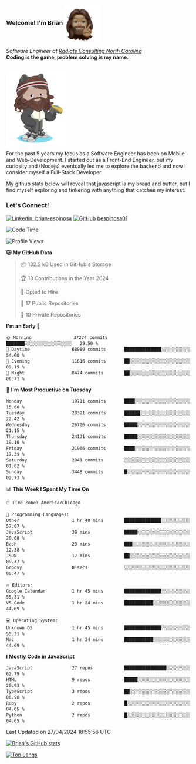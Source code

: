 ###  Welcome! I'm Brian <img align="center" src="https://github.com/bespinosa01/bespinosa01/blob/main/assets/peace-animoji.png" height="100" /></h2>
<p><em>Software Engineer at <a href="https://www.radiateconsulting.coop/north-carolina-tech-coop">Radiate Consulting North Carolina</a>
 <br/>
<!-- </br>Developer Consultant at <a href="https://codethedream.org/">Code The Dream</a> -->
</em> <b>Coding is the game, problem solving is my name.</b></p>

<br/>


 <img align="center" src="https://github.com/bespinosa01/bespinosa01/blob/main/assets/octo-me.png" height="200" /> 
 <p>
 For the past 5 years my focus as a Software Engineer has been on Mobile and Web-Development. I started out as a Front-End Engineer, but my curiosity and (Nodejs) eventually led me to explore the backend and now I consider myself a Full-Stack Developer.
</p>
<p>
 My github stats below will reveal that javascript is my bread and butter, but I find myself exploring and tinkering with anything that catches my interest. 
 </p>
 
 
### Let's Connect!

[![Linkedin: brian-espinosa](https://img.shields.io/badge/-brian--espinosa-blue?style=flat-square&logo=Linkedin&logoColor=white&link=https://www.linkedin.com/in/brian-espinosa/)](https://www.linkedin.com/in/brian-espinosa/)
[![GitHub bespinosa01](https://img.shields.io/github/followers/bespinosa01?label=follow&style=social)](https://github.com/bespinosa01)



<!--START_SECTION:waka-->
![Code Time](http://img.shields.io/badge/Code%20Time-1%2C494%20hrs%2020%20mins-blue)

![Profile Views](http://img.shields.io/badge/Profile%20Views-0-blue)

**🐱 My GitHub Data** 

> 📦 132.2 kB Used in GitHub's Storage 
 > 
> 🏆 13 Contributions in the Year 2024
 > 
> 💼 Opted to Hire
 > 
> 📜 17 Public Repositories 
 > 
> 🔑 10 Private Repositories 
 > 
**I'm an Early 🐤** 

```text
🌞 Morning                37274 commits       ███████░░░░░░░░░░░░░░░░░░   29.50 % 
🌆 Daytime                68980 commits       ██████████████░░░░░░░░░░░   54.60 % 
🌃 Evening                11616 commits       ██░░░░░░░░░░░░░░░░░░░░░░░   09.19 % 
🌙 Night                  8474 commits        ██░░░░░░░░░░░░░░░░░░░░░░░   06.71 % 
```
📅 **I'm Most Productive on Tuesday** 

```text
Monday                   19711 commits       ████░░░░░░░░░░░░░░░░░░░░░   15.60 % 
Tuesday                  28321 commits       ██████░░░░░░░░░░░░░░░░░░░   22.42 % 
Wednesday                26726 commits       █████░░░░░░░░░░░░░░░░░░░░   21.15 % 
Thursday                 24131 commits       █████░░░░░░░░░░░░░░░░░░░░   19.10 % 
Friday                   21966 commits       ████░░░░░░░░░░░░░░░░░░░░░   17.39 % 
Saturday                 2041 commits        ░░░░░░░░░░░░░░░░░░░░░░░░░   01.62 % 
Sunday                   3448 commits        █░░░░░░░░░░░░░░░░░░░░░░░░   02.73 % 
```


📊 **This Week I Spent My Time On** 

```text
🕑︎ Time Zone: America/Chicago

💬 Programming Languages: 
Other                    1 hr 48 mins        ██████████████░░░░░░░░░░░   57.07 % 
JavaScript               38 mins             █████░░░░░░░░░░░░░░░░░░░░   20.08 % 
Bash                     23 mins             ███░░░░░░░░░░░░░░░░░░░░░░   12.38 % 
JSON                     17 mins             ██░░░░░░░░░░░░░░░░░░░░░░░   09.37 % 
Groovy                   0 secs              ░░░░░░░░░░░░░░░░░░░░░░░░░   00.47 % 

🔥 Editors: 
Google Calendar          1 hr 45 mins        ██████████████░░░░░░░░░░░   55.31 % 
VS Code                  1 hr 24 mins        ███████████░░░░░░░░░░░░░░   44.69 % 

💻 Operating System: 
Unknown OS               1 hr 45 mins        ██████████████░░░░░░░░░░░   55.31 % 
Mac                      1 hr 24 mins        ███████████░░░░░░░░░░░░░░   44.69 % 
```

**I Mostly Code in JavaScript** 

```text
JavaScript               27 repos            ████████████████░░░░░░░░░   62.79 % 
HTML                     9 repos             █████░░░░░░░░░░░░░░░░░░░░   20.93 % 
TypeScript               3 repos             ██░░░░░░░░░░░░░░░░░░░░░░░   06.98 % 
Ruby                     2 repos             █░░░░░░░░░░░░░░░░░░░░░░░░   04.65 % 
Python                   2 repos             █░░░░░░░░░░░░░░░░░░░░░░░░   04.65 % 
```




 Last Updated on 27/04/2024 18:55:56 UTC
<!--END_SECTION:waka-->


<!--  Github STATS -->
[![Brian's GitHub stats](https://github-readme-stats.vercel.app/api?username=bespinosa01&hide=stars,contribs&count_private=true&show_icons=true)](https://github.com/anuraghazra/github-readme-stats)

[![Top Langs](https://github-readme-stats.vercel.app/api/top-langs/?username=bespinosa01&layout=compact)](https://github.com/anuraghazra/github-readme-stats)



<!--
**bespinosa01/bespinosa01** is a ✨ _special_ ✨ repository because its `README.md` (this file) appears on your GitHub profile.

Here are some ideas to get you started:

- 🔭 I’m currently working on ...
- 🌱 I’m currently learning ...
- 👯 I’m looking to collaborate on ...
- 🤔 I’m looking for help with ...
- 💬 Ask me about ...
- 📫 How to reach me: ...
- 😄 Pronouns: ...
- ⚡ Fun fact: ...
-->
